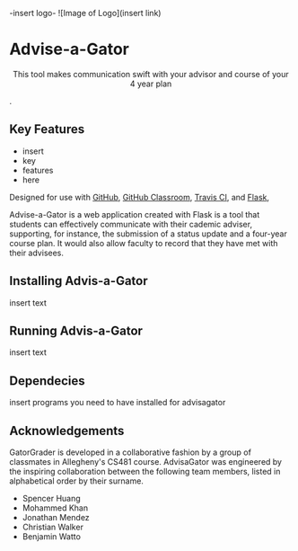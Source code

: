 -insert logo-
![Image of Logo](insert link)
# Advise-a-Gator
<center> This tool makes communication swift with your advisor and course of your 4 year plan </center>

.


## Key Features

* insert
* key 
* features
* here

Designed for use with [GitHub](https://github.com/), [GitHub
Classroom](https://classroom.github.com/), [Travis CI](https://travis-ci.com/),
and [Flask](http://flask.pocoo.org/),

Advise-a-Gator is a web application created with Flask is a tool that students can effectively communicate with their cademic adviser, supporting, for instance, the submission of a status update and a four-year course plan. It would also allow faculty to record that they have met with their advisees.


## Installing Advis-a-Gator
insert text


## Running Advis-a-Gator
insert text


## Dependecies
insert programs you need to have installed for advisagator

## Acknowledgements

GatorGrader is developed in a collaborative fashion by a group of classmates in Allegheny's CS481 course. AdvisaGator was
engineered by the inspiring collaboration between the following team members,
listed in alphabetical order by their surname.

- Spencer Huang
- Mohammed Khan
- Jonathan Mendez
- Christian Walker
- Benjamin Watto


